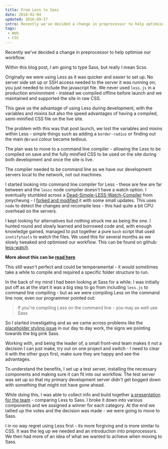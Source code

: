 ```yaml
---
title: From Less to Sass
date: 2014-02-04
updated: 2016-09-27
intro: Recently we've decided a change in preprocessor to help optimise our workflow. Within this blog post, I am going to type Sass, but really I mean Scss. Originally we were ...
tags:
 - Web
 - CSS
---
```


<p>Recently we've decided a change in preprocessor to help optimise our workflow.</p>
<p>Within this blog post, I am going to type Sass, but really I mean Scss.</p>
<p>Originally we were using Less as it was quicker and easier to set up. No server side set up or SSH access needed to the server it was running on; you just needed to include the javascript file. We never used <code>less.js</code> in a production environment - instead we compiled offline before launch and we maintained and supported the site in raw CSS. </p>
<p>This gave us the advantage of using Less during development, with the variables and mixins but also the speed advantages of having a compiled, semi-minified CSS file on the live site.</p>
<p>The problem with this was that post launch, we lost the variables and mixins within Less - simple things such as adding a <code>border-radius</code> or finding out the main <code>@brand</code> colour became tedious.</p>
<p>The plan was to move to a command line compiler - allowing the Less to be compiled on save and the fully minified CSS to be used on the site during both development and once the site is live.</p>
<p>The compiler needed to be command line as we have our development servers local to the network, not out machines.</p>
<p>I started looking into command line compiler for Less - these are few are far between and the <code>lessc</code> node compiler doesn't have a watch option. I eventually stumbled across a <a href="https://github.com/jonycheung/Dead-Simple-LESS-Watch-Compiler">Dead-Simple-LESS-Watch-Compiler</a> from jonycheung - I <a href="https://github.com/mikestreety/Dead-Simple-LESS-Watch-Compiler">forked and modified</a> it with some small updates. This uses <code>node</code> to detect the changes and recompile less - this had quite a bit CPU overhead on the servers.</p>
<p>I kept looking for alternatives but nothing struck me as being <em>the one</em>. I hunted round and slowly learned and borrowed code and, with enough knowledge gained, managed to put together a pure <code>bash</code> script that used <code>inotifytools</code> to watch the files. We used this for several months as we slowly tweaked and optimised our workflow. This can be found on github: <a href="https://github.com/mikestreety/less-watch">less-watch</a>.</p>
<p><strong>More about this can be <a href="http://www.mikestreety.co.uk/blog/compiling-less-on-the-command-line">read here</a></strong></p>
<p>This still wasn't perfect and could be temperamental - it would sometimes take a while to compile and required a specific folder structure to run.</p>
<p>In the back of my mind I had been looking at Sass for a while. I was initially put off as at the  start it was a big step to go from including <code>less.js</code> to command line compiling - but as we were compiling Less on the command line now, even our programmer pointed out:</p>
<blockquote>
If you're compiling Less on the command line - you may as well use Sass</blockquote>
<p>So I started investigating and as we came across problems like the <a href="http://www.mikestreety.co.uk/blog/a-placeholder-mixin-for-less-and-scss">placeholder styling issue</a>  in our day to day work, the signs we pointing towards the big pink Sass.</p>
<p>Working with, and being the leader of, a small front-end team makes it not a decision I can just make, try out on one project and switch - I need to clear it with the other guys first, make sure they are happy and see the advantages.</p>
<p>To understand the benefits, I set up a test server, installing the necessary components and making sure it can fit into our workflow. The test server was set up so that my primary development server didn't get bogged down with something that might not have gone ahead.</p>
<p>While doing this, I was able to collect info and build together <a href="https://speakerdeck.com/mikestreety/scss-vs-less-the-face-off">a presentation for the team</a> - comparing Less to Sass. I broke it down into various components and we assigned a winner for each category. At the end we tallied up the votes and the decision was made -  we were going to move to Sass. </p>
<p>I in no way regret using Less first - its more forgiving and is more similar to CSS. It was the leg up we needed and an introduction into preprocessors. We then had more of an idea of what we wanted to achieve when moving to Sass.</p>